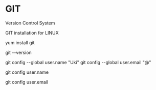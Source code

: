 # GIT
Version Control System


GIT installation for LINUX

yum install git

git --version

git config --global user.name "Uki"
git config --global user.email "@"

git config user.name


git config user.email
